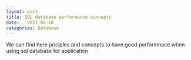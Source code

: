 ```yaml
---
layout: post
title: SQL database performance concepts
date:   2021-06-18
categories: Database
---
```


We can find here priciples and concepts to have good performnace when using sql database for application
